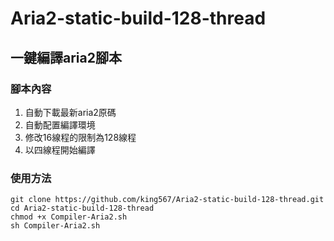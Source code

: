 # Aria2-static-build-128-thread

## 一鍵編譯aria2腳本

### 腳本內容

1. 自動下載最新aria2原碼
2. 自動配置編譯環境
3. 修改16線程的限制為128線程
4. 以四線程開始編譯

### 使用方法

	git clone https://github.com/king567/Aria2-static-build-128-thread.git
	cd Aria2-static-build-128-thread
	chmod +x Compiler-Aria2.sh
	sh Compiler-Aria2.sh
